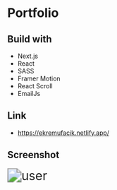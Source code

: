 # Portfolio

## Build with

- Next.js
- React
- SASS
- Framer Motion
- React Scroll
- EmailJs

## Link

- https://ekremufacik.netlify.app/

## Screenshot

<img src="portfolio.png" alt="user" style="zoom: 200%;" />

